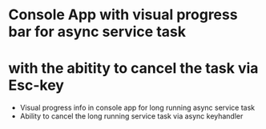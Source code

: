 # Console App with visual progress bar for async service task
# with the abitity to cancel the task via Esc-key

* Visual progress info in console app for long running async service task
* Ability to cancel the long running service task via async keyhandler 
